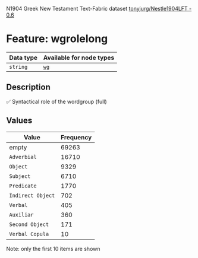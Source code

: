 <p>N1904 Greek New Testament Text-Fabric dataset <a href="https://github.com/tonyjurg/Nestle1904LFT">tonyjurg/Nestle1904LFT - 0.6</a></p>

<h1>Feature: wgrolelong</h1>

<table>
<thead>
<tr>
  <th>Data type</th>
  <th>Available for node types</th>
</tr>
</thead>
<tbody>
<tr>
  <td><code>string</code></td>
  <td><A HREF="featurebynodetype.md#wg"><code>wg</code></A></td>
</tr>
</tbody>
</table>

<h2>Description</h2>

<p>✅ Syntactical role of the wordgroup (full)</p>

<h2>Values</h2>

<table>
<thead>
<tr>
  <th>Value</th>
  <th>Frequency</th>
</tr>
</thead>
<tbody>
<tr>
  <td>empty</td>
  <td>69263</td>
</tr>
<tr>
  <td><code>Adverbial</code></td>
  <td>16710</td>
</tr>
<tr>
  <td><code>Object</code></td>
  <td>9329</td>
</tr>
<tr>
  <td><code>Subject</code></td>
  <td>6710</td>
</tr>
<tr>
  <td><code>Predicate</code></td>
  <td>1770</td>
</tr>
<tr>
  <td><code>Indirect Object</code></td>
  <td>702</td>
</tr>
<tr>
  <td><code>Verbal</code></td>
  <td>405</td>
</tr>
<tr>
  <td><code>Auxiliar</code></td>
  <td>360</td>
</tr>
<tr>
  <td><code>Second Object</code></td>
  <td>171</td>
</tr>
<tr>
  <td><code>Verbal Copula</code></td>
  <td>10</td>
</tr>
</tbody>
</table>

<p>Note: only the first 10 items are shown</p>
